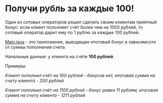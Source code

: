 # Получи рубль за каждые 100!

Один из сотовых операторов решил сделать своим клиентам приятный бонус: если клиент пополняет счёт более чем на 1000 рублей, то сотовый оператор дарит ему по 1 рублю за каждые 100 рублей.

[Main.java](https://github.com/alsousha/java3.2/blob/main/Main.java) - это приложение, выводящее итоговый бонус в зависимсоти от суммы пополнения счета.

Начальные данные: у клиента на счёте **100 рублей**.

Примеры:

*Клиент пополнил счёт на 100 рублей - бонусов нет, итоговая сумма на счету клиента - 200 рублей*

*Клиент пополнил счёт на 1100 рублей - бонус равен 11 рублям, итоговая сумма на счету клиента - 1211 рублей*

